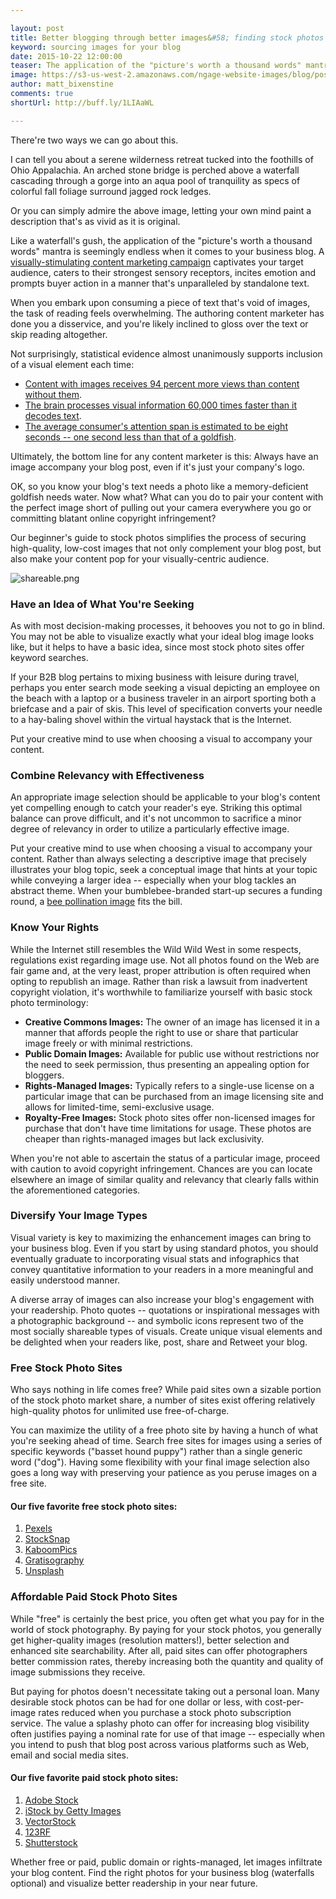 ```yaml
---

layout: post
title: Better blogging through better images&#58; finding stock photos for your blog
keyword: sourcing images for your blog
date: 2015-10-22 12:00:00
teaser: The application of the "picture's worth a thousand words" mantra is seemingly endless for your business blog.
image: https://s3-us-west-2.amazonaws.com/ngage-website-images/blog/post-images/better-blogging-through-better-images.jpg
author: matt_bixenstine
comments: true
shortUrl: http://buff.ly/1LIAaWL

---
```


There're two ways we can go about this.

I can tell you about a serene wilderness retreat tucked into the foothills of Ohio Appalachia. An arched stone bridge is perched above a waterfall cascading through a gorge into an aqua pool of tranquility as specs of colorful fall foliage surround jagged rock ledges. 

Or you can simply admire the above image, letting your own mind paint a description that's as vivid as it is original.

Like a waterfall's gush, the application of the "picture's worth a thousand words" mantra is seemingly endless when it comes to your business blog. A [visually-stimulating content marketing campaign](http://blog.beegit.com/content_strategy/2015/09/17/7-best-practices-for-your-business-blog/) captivates your target audience, caters to their strongest sensory receptors, incites emotion and prompts buyer action in a manner that's unparalleled by standalone text. 

When you embark upon consuming a piece of text that's void of images, the task of reading feels overwhelming. The authoring content marketer has done you a disservice, and you're likely inclined to gloss over the text or skip reading altogether.

Not surprisingly, statistical evidence almost unanimously supports inclusion of a visual element each time:

* <a href="http://interfuse.media/10-important-facts-about-content-marketing/" target="_blank">Content with images receives 94 percent more views than content without them</a>.
* <a href="http://blog.hubspot.com/marketing/visual-content-marketing-infographic" target="_blank">The brain processes visual information 60,000 times faster than it decodes text</a>.
* <a href="http://www.b2bmarketinginsider.com/content-marketing/thanks-social-media-average-attention-span-now-shorter-goldfish" target="_blank">The average consumer's attention span is estimated to be eight seconds -- one second less than that of a goldfish</a>.

Ultimately, the bottom line for any content marketer is this: <a class="tweet-quote">Always have an image accompany your blog post, even if it's just your company's logo.</a>

OK, so you know your blog's text needs a photo like a memory-deficient goldfish needs water. Now what? What can you do to pair your content with the perfect image short of pulling out your camera everywhere you go or committing blatant online copyright infringement?

Our beginner's guide to stock photos simplifies the process of securing high-quality, low-cost images that not only complement your blog post, but also make your content pop for your visually-centric audience.

![shareable.png](https://ucarecdn.com/a067d4b6-b7ce-4604-ae00-f16968a18ef5/)

### Have an Idea of What You're Seeking

As with most decision-making processes, it behooves you not to go in blind. You may not be able to visualize exactly what your ideal blog image looks like, but  it helps to have a basic idea, since most stock photo sites offer keyword searches. 

If your B2B blog pertains to mixing business with leisure during travel, perhaps you enter search mode seeking a visual depicting an employee on the beach with a laptop or a business traveler in an airport sporting both a briefcase and a pair of skis. This level of specification converts your needle to a hay-baling shovel within the virtual haystack that is the Internet. 

<span><a class="tweet-quote">Put your creative mind to use when choosing a visual to accompany your content.</a></span>

### Combine Relevancy with Effectiveness 

An appropriate image selection should be applicable to your blog's content yet compelling enough to catch your reader's eye. Striking this optimal balance can prove difficult, and it's not uncommon to sacrifice a minor degree of relevancy in order to utilize a particularly effective image.

Put your creative mind to use when choosing a visual to accompany your content. Rather than always selecting a descriptive image that precisely illustrates your blog topic, seek a conceptual image that hints at your topic while conveying a larger idea -- especially when your blog tackles an abstract theme. When your bumblebee-branded start-up secures a funding round, a [bee pollination image](http://blog.beegit.com/platform/2015/03/03/beegit-announces-220000-in-funding/) fits the bill.

### Know Your Rights

While the Internet still resembles the Wild Wild West in some respects, regulations exist regarding image use. Not all photos found on the Web are fair game and, at the very least, proper attribution is often required when opting to republish an image. Rather than risk a lawsuit from inadvertent copyright violation, it's worthwhile to familiarize yourself with basic stock photo terminology:

* **Creative Commons Images:** The owner of an image has licensed it in a manner that affords people the right to use or share that particular image freely or with minimal restrictions.
* **Public Domain Images:** Available for public use without restrictions nor the need to seek permission, thus presenting an appealing option for bloggers.
* **Rights-Managed Images:** Typically refers to a single-use license on a particular image that can be purchased from an image licensing site and allows for limited-time, semi-exclusive usage.
* **Royalty-Free Images:** Stock photo sites offer non-licensed images for purchase that don't have time limitations for usage. These photos are cheaper than rights-managed images but lack exclusivity.

When you're not able to ascertain the status of a particular image, proceed with caution to avoid copyright infringement. Chances are you can locate elsewhere an image of similar quality and relevancy that clearly falls within the aforementioned categories.

### Diversify Your Image Types

Visual variety is key to maximizing the enhancement images can bring to your business blog. Even if you start by using standard photos, you should eventually graduate to incorporating visual stats and infographics that convey quantitative information to your readers in a more meaningful and easily understood manner.

A diverse array of images can also increase your blog's engagement with your readership. Photo quotes -- quotations or inspirational messages with a photographic background -- and symbolic icons represent two of the most socially shareable types of visuals. Create unique visual elements and be delighted when your readers like, post, share and Retweet your blog. 

### Free Stock Photo Sites

Who says nothing in life comes free? While paid sites own a sizable portion of the stock photo market share, a number of sites exist offering relatively high-quality photos for unlimited use free-of-charge.

You can maximize the utility of a free photo site by having a hunch of what you're seeking ahead of time. Search free sites for images using a series of specific keywords ("basset hound puppy") rather than a single generic word ("dog"). Having some flexibility with your final image selection also goes a long way with preserving your patience as you peruse images on a free site.

#### Our five favorite free stock photo sites:

1. <a href="https://www.pexels.com/" target="_blank">Pexels</a>
2. <a href="https://stocksnap.io/" target="_blank">StockSnap</a>
3. <a href="http://kaboompics.com/" target="_blank">KaboomPics</a>
4. <a href="http://www.gratisography.com/" target="_blank">Gratisography</a>
5. <a href="https://unsplash.com/" target="_blank">Unsplash</a>

### Affordable Paid Stock Photo Sites

While "free" is certainly the best price, you often get what you pay for in the world of stock photography. By paying for your stock photos, you generally get higher-quality images (resolution matters!), better selection and enhanced site searchability. After all, paid sites can offer photographers better commission rates, thereby increasing both the quantity and quality of image submissions they receive.

But paying for photos doesn't necessitate taking out a personal loan. Many desirable stock photos can be had for one dollar or less, with cost-per-image rates reduced when you purchase a stock photo subscription service. The value a splashy photo can offer for increasing blog visibility often justifies paying a nominal rate for use of that image -- especially when you intend to push that blog post across various platforms such as Web, email and social media sites. 

#### Our five favorite paid stock photo sites:

1. <a href="https://stock.adobe.com/" target="_blank">Adobe Stock</a>
2. <a href="http://www.istockphoto.com/" target="_blank">iStock by Getty Images</a>
3. <a href="https://www.vectorstock.com/" target="_blank">VectorStock</a>
4. <a href="http://www.123rf.com/" target="_blank">123RF</a>
5. <a href="http://www.shutterstock.com/" target="_blank">Shutterstock</a>

Whether free or paid, public domain or rights-managed, let images infiltrate your blog content. Find the right photos for your business blog (waterfalls optional) and visualize better readership in your near future.
